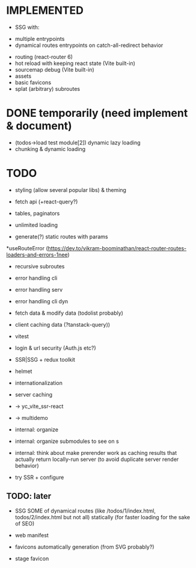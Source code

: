 # IMPLEMENTED

* SSG with:
 - multiple entrypoints
 - dynamical routes entrypoints on catch-all-redirect behavior

* routing (react-router 6)
 * hot reload with keeping react state (Vite built-in)
 * sourcemap debug (Vite built-in)
 * assets
 * basic favicons
 * splat (arbitrary) subroutes



# DONE temporarily (need implement & document)
 * (todos->load test module[2]) dynamic lazy loading
 * chunking & dynamic loading


# TODO

 * styling (allow several popular libs) & theming

 * fetch api (+react-query?)

 * tables, paginators

 * unlimited loading


 * generate(?) static routes with params

*useRouteError (https://dev.to/vikram-boominathan/react-router-routes-loaders-and-errors-1nee)

 * recursive subroutes

 * error handling cli
 * error handling serv
 * error handling cli dyn


 * fetch data & modify data (todolist probably)
 * client caching data (?tanstack-query))

 * vitest

 * login & url security (Auth.js etc?)

 * SSR|SSG + redux toolkit

 * helmet
 * internationalization

 * server caching

 * -> yc_vite_ssr-react
 * -> multidemo

 * internal: organize
 * internal: organize submodules to see on s
 * internal: think about make prerender work as caching results that actually return locally-run server (to avoid duplicate server render behavior)


 * try SSR + configure

## TODO: later
 * SSG SOME of dynamical routes (like /todos/1/index.html, todos/2/index.html but not all) statically (for faster loading for the sake of SEO)

 * web manifest

 * favicons automatically generation (from SVG probably?)

 * stage favicon

